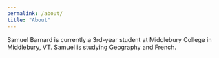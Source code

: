 ```yaml
---
permalink: /about/
title: "About"
---
```


Samuel Barnard is currently a 3rd-year student at Middlebury College in Middlebury, VT.
Samuel is studying Geography and French.
